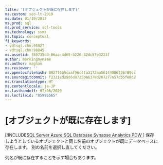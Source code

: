 ```yaml
---
title: '[オブジェクトが既に存在します]'
ms.custom: seo-lt-2019
ms.date: 01/19/2017
ms.prod: sql
ms.prod_service: sql-tools
ms.technology: ssms
ms.topic: conceptual
f1_keywords:
- vdtsql.chm:98827
- vdtsql.chm:98845
ms.assetid: f80735dd-06aa-4d69-b226-32dc57e3223f
author: markingmyname
ms.author: maghan
ms.reviewer: ''
ms.openlocfilehash: 8927f5b9caaf96c4fa3172aa56144006436f89cc
ms.sourcegitcommit: f3321ed29d6d8725ba6378d207277a57cb5fe8c2
ms.translationtype: HT
ms.contentlocale: ja-JP
ms.lasthandoff: 07/06/2020
ms.locfileid: "85996565"
---
```

# <a name="object-already-exists"></a>[オブジェクトが既に存在します]
[!INCLUDE[SQL Server Azure SQL Database Synapse Analytics PDW ](../../includes/applies-to-version/sql-asdb-asdbmi-asa-pdw.md)]
保存しようとしているオブジェクトと同じ名前のオブジェクトが既にデータベースに存在します。 別の名前を選択し直してください。  
  
列名が既に存在することを示す場合もあります。  
  
